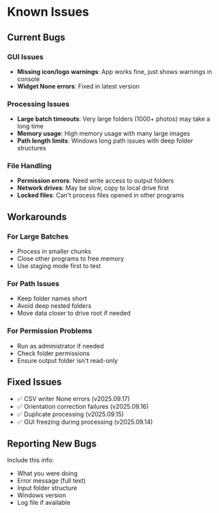 # Known Issues

## Current Bugs

### GUI Issues
- **Missing icon/logo warnings**: App works fine, just shows warnings in console
- **Widget None errors**: Fixed in latest version

### Processing Issues  
- **Large batch timeouts**: Very large folders (1000+ photos) may take a long time
- **Memory usage**: High memory usage with many large images
- **Path length limits**: Windows long path issues with deep folder structures

### File Handling
- **Permission errors**: Need write access to output folders
- **Network drives**: May be slow, copy to local drive first
- **Locked files**: Can't process files opened in other programs

## Workarounds

### For Large Batches
- Process in smaller chunks
- Close other programs to free memory
- Use staging mode first to test

### For Path Issues
- Keep folder names short
- Avoid deep nested folders
- Move data closer to drive root if needed

### For Permission Problems
- Run as administrator if needed
- Check folder permissions
- Ensure output folder isn't read-only

## Fixed Issues
- ✅ CSV writer None errors (v2025.09.17)
- ✅ Orientation correction failures (v2025.09.16)  
- ✅ Duplicate processing (v2025.09.15)
- ✅ GUI freezing during processing (v2025.09.14)

## Reporting New Bugs
Include this info:
- What you were doing
- Error message (full text)
- Input folder structure
- Windows version
- Log file if available